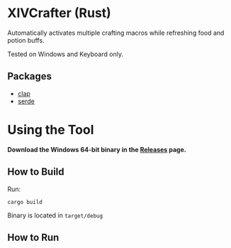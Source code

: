 # XIVCrafter (Rust)

Automatically activates multiple crafting macros while refreshing food and potion buffs.

Tested on Windows and Keyboard only.

## Packages

- [clap](https://docs.rs/clap/latest/clap/)
- [serde](https://docs.rs/serde/latest/serde/)

# Using the Tool

**Download the Windows 64-bit binary in the [Releases](https://github.com/kn-lim/xivcrafter-rs/releases) page.**

## How to Build

Run:

```
cargo build
```

Binary is located in `target/debug`

## How to Run
